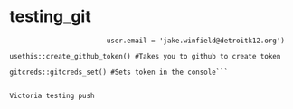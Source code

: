 # testing_git

```usethis::use_git_config(user.name = 'Jake Winfield', 
                        user.email = 'jake.winfield@detroitk12.org')
                        
usethis::create_github_token() #Takes you to github to create token

gitcreds::gitcreds_set() #Sets token in the console```


Victoria testing push
